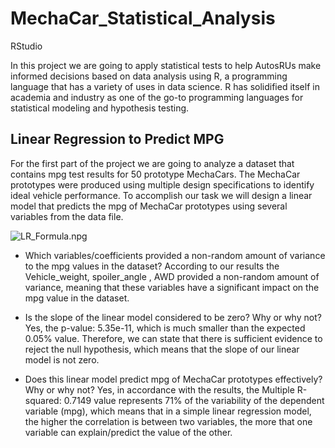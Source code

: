 # MechaCar_Statistical_Analysis
RStudio

In this project we are going to apply statistical tests to help AutosRUs make informed decisions based on data analysis using R, a programming language that has a variety of uses in data science. R has solidified itself in academia and industry as one of the go-to programming languages for statistical modeling and hypothesis testing. 



## Linear Regression to Predict MPG

For the first part of the project we are going to analyze a dataset that contains mpg test results for 50 prototype MechaCars. The MechaCar prototypes were produced using multiple design specifications to identify ideal vehicle performance. To accomplish our task we will  design a linear model that predicts the mpg of MechaCar prototypes using several variables from the data file. 


![LR_Formula.npg]() 

- Which variables/coefficients provided a non-random amount of variance to the mpg values in the dataset?
According to our results the Vehicle_weight, spoiler_angle , AWD  provided a non-random amount of variance, meaning that these variables have a significant impact on the mpg value in the dataset.

- Is the slope of the linear model considered to be zero? Why or why not?
Yes,  the p-value: 5.35e-11, which is much smaller than the expected  0.05% value. Therefore, we can state that there is sufficient evidence to reject the null hypothesis, which means that the slope of our linear model is not zero.

- Does this linear model predict mpg of MechaCar prototypes effectively? Why or why not?
Yes, in accordance with the results, the Multiple R-squared:  0.7149 value represents 71% of the variability of the dependent variable (mpg), which means that in a simple linear regression model, the higher the correlation is between two variables, the more that one variable can explain/predict the value of the other.
